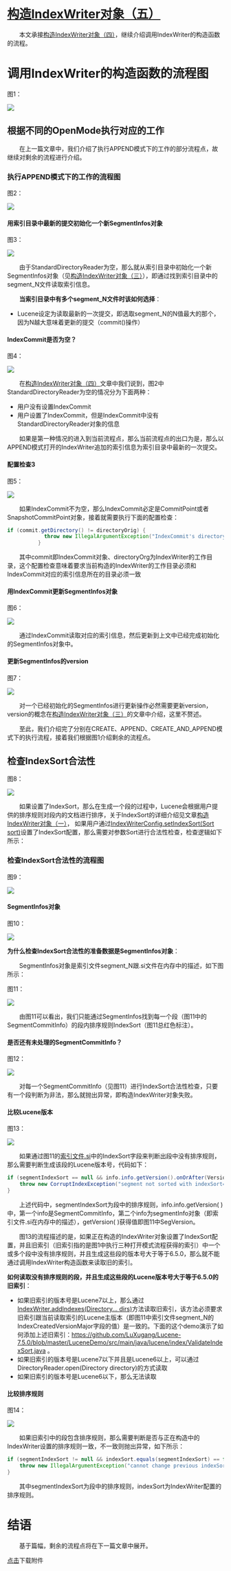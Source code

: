 # [构造IndexWriter对象（五）](https://www.amazingkoala.com.cn/Lucene/Index/)

&emsp;&emsp;本文承接[构造IndexWriter对象（四）](https://www.amazingkoala.com.cn/Lucene/Index/2019/1125/109.html)，继续介绍调用IndexWriter的构造函数的流程。

# 调用IndexWriter的构造函数的流程图

图1：

<img src="http://www.amazingkoala.com.cn/uploads/lucene/index/IndexWriter/构造IndexWriter对象（五）/1.png">

## 根据不同的OpenMode执行对应的工作

&emsp;&emsp;在上一篇文章中，我们介绍了执行APPEND模式下的工作的部分流程点，故继续对剩余的流程进行介绍。

### 执行APPEND模式下的工作的流程图

图2：

<img src="http://www.amazingkoala.com.cn/uploads/lucene/index/IndexWriter/构造IndexWriter对象（五）/2.png">

#### 用索引目录中最新的提交初始化一个新SegmentInfos对象

图3：

<img src="http://www.amazingkoala.com.cn/uploads/lucene/index/IndexWriter/构造IndexWriter对象（五）/3.png">

&emsp;&emsp;由于StandardDirectoryReader为空，那么就从索引目录中初始化一个新SegmentInfos对象（见[构造IndexWriter对象（三）](https://www.amazingkoala.com.cn/Lucene/Index/2019/1118/108.html)），即通过找到索引目录中的segment_N文件读取索引信息。

&emsp;&emsp;**当索引目录中有多个segment_N文件时该如何选择**：

- Lucene设定为读取最新的一次提交，即选取segment_N的N值最大的那个，因为N越大意味着更新的提交（commit()操作）

#### IndexCommit是否为空？

图4：

<img src="http://www.amazingkoala.com.cn/uploads/lucene/index/IndexWriter/构造IndexWriter对象（五）/4.png">

&emsp;&emsp;在[构造IndexWriter对象（四）](https://www.amazingkoala.com.cn/Lucene/Index/2019/1125/109.html)文章中我们说到，图2中StandardDirectoryReader为空的情况分为下面两种：

- 用户没有设置IndexCommit
- 用户设置了IndexCommit，但是IndexCommit中没有StandardDirectoryReader对象的信息

&emsp;&emsp;如果是第一种情况的进入到当前流程点，那么当前流程点的出口为是，那么以APPEND模式打开的IndexWriter追加的索引信息为索引目录中最新的一次提交。

#### 配置检查3

图5：

<img src="http://www.amazingkoala.com.cn/uploads/lucene/index/IndexWriter/构造IndexWriter对象（五）/5.png">

&emsp;&emsp;如果IndexCommit不为空，那么IndexCommit必定是CommitPoint或者SnapshotCommitPoint对象，接着就需要执行下面的配置检查：

```java
if (commit.getDirectory() != directoryOrig) {
            throw new IllegalArgumentException("IndexCommit's directory doesn't match my directory, expected=" + directoryOrig + ", got=" + commit.getDirectory());
          }
```

&emsp;&emsp;其中commit即IndexCommit对象、directoryOrg为IndexWriter的工作目录，这个配置检查意味着要求当前构造的IndexWriter的工作目录必须和IndexCommit对应的索引信息所在的目录必须一致

#### 用IndexCommit更新SegmentInfos对象

图6：

<img src="http://www.amazingkoala.com.cn/uploads/lucene/index/IndexWriter/构造IndexWriter对象（五）/6.png">

&emsp;&emsp;通过IndexCommit读取对应的索引信息，然后更新到上文中已经完成初始化的SegmentInfos对象中。

#### 更新SegmentInfos的version

图7：

<img src="http://www.amazingkoala.com.cn/uploads/lucene/index/IndexWriter/构造IndexWriter对象（五）/7.png">

&emsp;&emsp;对一个已经初始化的SegmentInfos进行更新操作必然需要更新version，version的概念在[构造IndexWriter对象（三）](https://www.amazingkoala.com.cn/Lucene/Index/2019/1118/108.html)的文章中介绍，这里不赘述。

&emsp;&emsp;至此，我们介绍完了分别在CREATE、APPEND、CREATE_AND_APPEND模式下的执行流程，接着我们根据图1介绍剩余的流程点。

## 检查IndexSort合法性

图8：

<img src="http://www.amazingkoala.com.cn/uploads/lucene/index/IndexWriter/构造IndexWriter对象（五）/8.png">

&emsp;&emsp;如果设置了IndexSort，那么在生成一个段的过程中，Lucene会根据用户提供的排序规则对段内的文档进行排序，关于IndexSort的详细介绍见文章[构造IndexWriter对象（一）](https://www.amazingkoala.com.cn/Lucene/Index/2019/1111/106.html)， 如果用户通过[IndexWriterConfig.setIndexSort(Sort sort)](https://github.com/LuXugang/Lucene-7.5.0/blob/master/solr-7.5.0/lucene/core/src/java/org/apache/lucene/index/IndexWriterConfig.java)设置了IndexSort配置，那么需要对参数Sort进行合法性检查，检查逻辑如下所示：

### 检查IndexSort合法性的流程图

图9：

<img src="http://www.amazingkoala.com.cn/uploads/lucene/index/IndexWriter/构造IndexWriter对象（五）/9.png">

#### SegmentInfos对象

图10：

<img src="http://www.amazingkoala.com.cn/uploads/lucene/index/IndexWriter/构造IndexWriter对象（五）/10.png">

**为什么检查IndexSort合法性的准备数据是SegmentInfos对象**：

&emsp;&emsp;SegmentInfos对象是索引文件segment_N跟.si文件在内存中的描述，如下图所示：

图11：

<img src="http://www.amazingkoala.com.cn/uploads/lucene/index/IndexWriter/构造IndexWriter对象（五）/11.png">

&emsp;&emsp;由图11可以看出，我们只能通过SegmentInfos找到每一个段（图11中的SegmentCommitInfo）的段内排序规则IndexSort（图11总红色标注）。

#### 是否还有未处理的SegmentCommitInfo？

图12：

<img src="http://www.amazingkoala.com.cn/uploads/lucene/index/IndexWriter/构造IndexWriter对象（五）/12.png">

&emsp;&emsp;对每一个SegmentCommitInfo（见图11）进行IndexSort合法性检查，只要有一个段判断为非法，那么就抛出异常，即构造IndexWriter对象失败。

#### 比较Lucene版本

图13：

<img src="http://www.amazingkoala.com.cn/uploads/lucene/index/IndexWriter/构造IndexWriter对象（五）/13.png">

&emsp;&emsp;如果通过图11的[索引文件.si](https://www.amazingkoala.com.cn/Lucene/suoyinwenjian/2019/0605/63.html)中的IndexSort字段来判断出段中没有排序规则，那么需要判断生成该段的Lucene版本号，代码如下：

```java
if (segmentIndexSort == null && info.info.getVersion().onOrAfter(Version.LUCENE_6_5_0)){
    throw new CorruptIndexException("segment not sorted with indexSort=" + segmentIndexSort, info.info.toString());
}
```

&emsp;&emsp;上述代码中，segmentIndexSort为段中的排序规则，info.info.getVersion( )中，第一个info是SegmentCommitInfo，第二个info为segmentInfo对象（即索引文件.si在内存中的描述），getVersion( )获得值即图11中SegVersion。

&emsp;&emsp;图13的流程描述的是，如果正在构造的IndexWriter对象设置了IndexSort配置，并且旧索引（旧索引指的是图1中执行三种打开模式流程获得的索引）中一个或多个段中没有排序规则，并且生成这些段的版本号大于等于6.5.0，那么就不能通过调用IndexWriter构造函数来读取旧的索引。

**如何读取没有排序规则的段，并且生成这些段的Lucene版本号大于等于6.5.0的旧索引**：

- 如果旧索引的版本号是Lucene7以上，那么通过[IndexWriter.addIndexes(Directory... dirs)](https://github.com/LuXugang/Lucene-7.5.0/blob/master/solr-7.5.0/lucene/core/src/java/org/apache/lucene/index/IndexWriter.java)方法读取旧索引，该方法必须要求旧索引跟当前读取索引的Lucene主版本（即图11中索引文件segment_N的IndexCreatedVersionMajor字段的值）是一致的。下面的这个demo演示了如何添加上述旧索引：https://github.com/LuXugang/Lucene-7.5.0/blob/master/LuceneDemo/src/main/java/lucene/index/ValidateIndexSort.java 。
- 如果旧索引的版本号是Lucene7以下并且是Lucene6以上，可以通过DirectoryReader.open(Directory directory)的方式读取
- 如果旧索引的版本号是Lucene6以下，那么无法读取

#### 比较排序规则

图14：

<img src="http://www.amazingkoala.com.cn/uploads/lucene/index/IndexWriter/构造IndexWriter对象（五）/14.png">

&emsp;&emsp;如果旧索引中的段包含排序规则，那么需要判断是否与正在构造中的IndexWriter设置的排序规则一致，不一致则抛出异常，如下所示：

```java
if (segmentIndexSort != null && indexSort.equals(segmentIndexSort) == false) {
    throw new IllegalArgumentException("cannot change previous indexSort=" + segmentIndexSort + " (from segment=" + info + ") to new indexSort=" + indexSort);
}
```

&emsp;&emsp;其中segmentIndexSort为段中的排序规则，indexSort为IndexWriter配置的排序规则。

# 结语

&emsp;&emsp;基于篇幅，剩余的流程点将在下一篇文章中展开。

[点击](http://www.amazingkoala.com.cn/attachment/Lucene/Index/IndexWriter/构造IndexWriter对象（五）/构造IndexWriter对象（五）.zip)下载附件